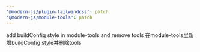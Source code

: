 ```yaml
---
'@modern-js/plugin-tailwindcss': patch
'@modern-js/module-tools': patch
---
```


add buildConfig style in module-tools and remove tools
在module-tools里新增buildConfig style并删除tools
